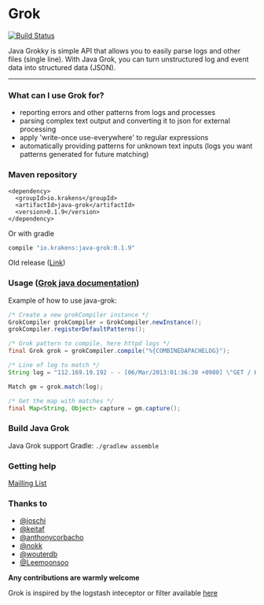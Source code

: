 # Grok
[![Build Status](https://secure.travis-ci.org/thekrakken/java-grok.png?branch=master)](https://travis-ci.org/thekrakken/java-grok)

Java Grokky is simple API that allows you to easily parse logs and other files (single line). With Java Grok, you can turn unstructured log and event data into structured data (JSON).

-----------------------

### What can I use Grok for?
* reporting errors and other patterns from logs and processes
* parsing complex text output and converting it to json for external processing
* apply 'write-once use-everywhere' to regular expressions
* automatically providing patterns for unknown text inputs (logs you want patterns generated for future matching)

### Maven repository

```maven
<dependency>
  <groupId>io.krakens</groupId>
  <artifactId>java-grok</artifactId>
  <version>0.1.9</version>
</dependency>
```

Or with gradle

```gradle
compile "io.krakens:java-grok:0.1.9"
```

Old release ([Link](https://mvnrepository.com/artifact/io.thekraken/grok))

### Usage ([Grok java documentation](http://grok.nflabs.com/javadoc))
Example of how to use java-grok:

```java
/* Create a new grokCompiler instance */
GrokCompiler grokCompiler = GrokCompiler.newInstance();
grokCompiler.registerDefaultPatterns();

/* Grok pattern to compile, here httpd logs */
final Grok grok = grokCompiler.compile("%{COMBINEDAPACHELOG}");

/* Line of log to match */
String log = "112.169.19.192 - - [06/Mar/2013:01:36:30 +0900] \"GET / HTTP/1.1\" 200 44346 \"-\" \"Mozilla/5.0 (Macintosh; Intel Mac OS X 10_8_2) AppleWebKit/537.22 (KHTML, like Gecko) Chrome/25.0.1364.152 Safari/537.22\"";

Match gm = grok.match(log);

/* Get the map with matches */
final Map<String, Object> capture = gm.capture();
```

### Build Java Grok

Java Grok support Gradle: `./gradlew assemble`
 
### Getting help
[Mailling List](https://groups.google.com/forum/#!forum/java-grok)

### Thanks to
 * [@joschi](https://github.com/joschi)
 * [@keitaf](https://github.com/keitaf)
 * [@anthonycorbacho](https://github.com/anthonycorbacho)
 * [@nokk](https://github.com/nokk)
 * [@wouterdb](https://github.com/wouterdb)
 * [@Leemoonsoo](https://github.com/Leemoonsoo)

**Any contributions are warmly welcome**

Grok is inspired by the logstash inteceptor or filter available [here](http://logstash.net/docs/1.4.1/filters/grok)
